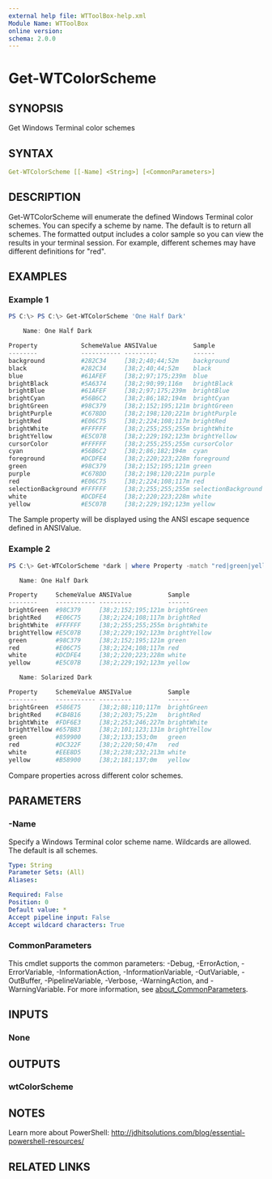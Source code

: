 ```yaml
---
external help file: WTToolBox-help.xml
Module Name: WTToolBox
online version:
schema: 2.0.0
---
```


# Get-WTColorScheme

## SYNOPSIS

Get Windows Terminal color schemes

## SYNTAX

```yaml
Get-WTColorScheme [[-Name] <String>] [<CommonParameters>]
```

## DESCRIPTION

Get-WTColorScheme will enumerate the defined Windows Terminal color schemes. You can specify a scheme by name. The default is to return all schemes. The formatted output includes a color sample so you can view the results in your terminal session. For example, different schemes may have different definitions for "red".

## EXAMPLES

### Example 1

```powershell
PS C:\> PS C:\> Get-WTColorScheme 'One Half Dark'

    Name: One Half Dark

Property            SchemeValue ANSIValue          Sample
--------            ----------- ---------          ------
background          #282C34     [38;2;40;44;52m    background
black               #282C34     [38;2;40;44;52m    black
blue                #61AFEF     [38;2;97;175;239m  blue
brightBlack         #5A6374     [38;2;90;99;116m   brightBlack
brightBlue          #61AFEF     [38;2;97;175;239m  brightBlue
brightCyan          #56B6C2     [38;2;86;182;194m  brightCyan
brightGreen         #98C379     [38;2;152;195;121m brightGreen
brightPurple        #C678DD     [38;2;198;120;221m brightPurple
brightRed           #E06C75     [38;2;224;108;117m brightRed
brightWhite         #FFFFFF     [38;2;255;255;255m brightWhite
brightYellow        #E5C07B     [38;2;229;192;123m brightYellow
cursorColor         #FFFFFF     [38;2;255;255;255m cursorColor
cyan                #56B6C2     [38;2;86;182;194m  cyan
foreground          #DCDFE4     [38;2;220;223;228m foreground
green               #98C379     [38;2;152;195;121m green
purple              #C678DD     [38;2;198;120;221m purple
red                 #E06C75     [38;2;224;108;117m red
selectionBackground #FFFFFF     [38;2;255;255;255m selectionBackground
white               #DCDFE4     [38;2;220;223;228m white
yellow              #E5C07B     [38;2;229;192;123m yellow
```

The Sample property will be displayed using the ANSI escape sequence defined in ANSIValue.

### Example 2

```powershell
PS C:\> Get-WTColorScheme *dark | where Property -match "red|green|yellow|white"

   Name: One Half Dark

Property     SchemeValue ANSIValue          Sample
--------     ----------- ---------          ------
brightGreen  #98C379     [38;2;152;195;121m brightGreen
brightRed    #E06C75     [38;2;224;108;117m brightRed
brightWhite  #FFFFFF     [38;2;255;255;255m brightWhite
brightYellow #E5C07B     [38;2;229;192;123m brightYellow
green        #98C379     [38;2;152;195;121m green
red          #E06C75     [38;2;224;108;117m red
white        #DCDFE4     [38;2;220;223;228m white
yellow       #E5C07B     [38;2;229;192;123m yellow

   Name: Solarized Dark

Property     SchemeValue ANSIValue          Sample
--------     ----------- ---------          ------
brightGreen  #586E75     [38;2;88;110;117m  brightGreen
brightRed    #CB4B16     [38;2;203;75;22m   brightRed
brightWhite  #FDF6E3     [38;2;253;246;227m brightWhite
brightYellow #657B83     [38;2;101;123;131m brightYellow
green        #859900     [38;2;133;153;0m   green
red          #DC322F     [38;2;220;50;47m   red
white        #EEE8D5     [38;2;238;232;213m white
yellow       #B58900     [38;2;181;137;0m   yellow
```

Compare properties across different color schemes.

## PARAMETERS

### -Name

Specify a Windows Terminal color scheme name.
Wildcards are allowed.
The default is all schemes.

```yaml
Type: String
Parameter Sets: (All)
Aliases:

Required: False
Position: 0
Default value: *
Accept pipeline input: False
Accept wildcard characters: True
```

### CommonParameters

This cmdlet supports the common parameters: -Debug, -ErrorAction, -ErrorVariable, -InformationAction, -InformationVariable, -OutVariable, -OutBuffer, -PipelineVariable, -Verbose, -WarningAction, and -WarningVariable. For more information, see [about_CommonParameters](http://go.microsoft.com/fwlink/?LinkID=113216).

## INPUTS

### None

## OUTPUTS

### wtColorScheme

## NOTES

Learn more about PowerShell: http://jdhitsolutions.com/blog/essential-powershell-resources/

## RELATED LINKS
